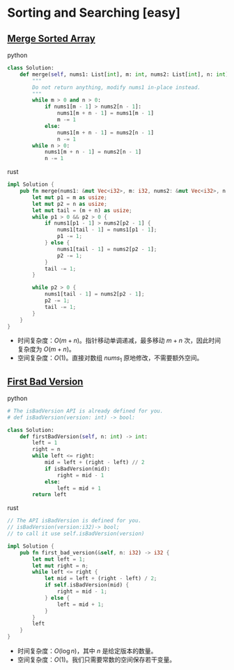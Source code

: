 # Sorting and Searching [easy]

## [Merge Sorted Array](https://leetcode.cn/problems/merge-sorted-array/)

python

```python
class Solution:
    def merge(self, nums1: List[int], m: int, nums2: List[int], n: int) -> None:
        """
        Do not return anything, modify nums1 in-place instead.
        """
        while m > 0 and n > 0:
            if nums1[m - 1] > nums2[n - 1]:
                nums1[m + n - 1] = nums1[m - 1]
                m -= 1
            else:
                nums1[m + n - 1] = nums2[n - 1]
                n -= 1
        while n > 0:
            nums1[m + n - 1] = nums2[n - 1]
            n -= 1
```

rust

```rust
impl Solution {
    pub fn merge(nums1: &mut Vec<i32>, m: i32, nums2: &mut Vec<i32>, n: i32) {
        let mut p1 = m as usize;
        let mut p2 = n as usize;
        let mut tail = (m + n) as usize;
        while p1 > 0 && p2 > 0 {
            if nums1[p1 - 1] > nums2[p2 - 1] {
                nums1[tail - 1] = nums1[p1 - 1];
                p1 -= 1;
            } else {
                nums1[tail - 1] = nums2[p2 - 1];
                p2 -= 1;
            }
            tail -= 1;
        }

        while p2 > 0 {
            nums1[tail - 1] = nums2[p2 - 1];
            p2 -= 1;
            tail -= 1;
        }
    }
}
```

* 时间复杂度：$O(m+n)$。指针移动单调递减，最多移动 $m+n$ 次，因此时间复杂度为 $O(m+n)$。
* 空间复杂度：$O(1)$。直接对数组 $nums_1$ 原地修改，不需要额外空间。

## [First Bad Version](https://leetcode.cn/problems/first-bad-version/)

python

```python
# The isBadVersion API is already defined for you.
# def isBadVersion(version: int) -> bool:

class Solution:
    def firstBadVersion(self, n: int) -> int:
        left = 1
        right = n
        while left <= right:
            mid = left + (right - left) // 2
            if isBadVersion(mid):
                right = mid - 1
            else:
                left = mid + 1
        return left
```

rust

```rust
// The API isBadVersion is defined for you.
// isBadVersion(version:i32)-> bool;
// to call it use self.isBadVersion(version)

impl Solution {
    pub fn first_bad_version(&self, n: i32) -> i32 {
        let mut left = 1;
        let mut right = n;
        while left <= right {
            let mid = left + (right - left) / 2;
            if self.isBadVersion(mid) {
                right = mid - 1;
            } else {
                left = mid + 1;
            }
        }
        left
    }
}
```

* 时间复杂度：$O(\log n)$，其中 $n$ 是给定版本的数量。
* 空间复杂度：$O(1)$。我们只需要常数的空间保存若干变量。

